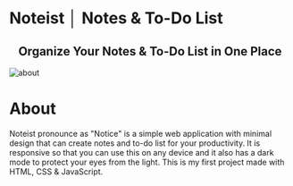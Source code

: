 # Noteist │ Notes & To-Do List
<h2 align="center"> Organize Your Notes & To-Do List in One Place </h2>

![about](https://user-images.githubusercontent.com/39219195/193308641-23bce618-52c7-4997-ae06-53eda6e36398.png)

<h1> About </h1>
Noteist pronounce as "Notice" is a simple web application with minimal design that can create notes and to-do list for your productivity. It is responsive so that you can use this on any device and it also has a dark mode to protect your eyes from the light. This is my first project made with HTML, CSS & JavaScript.

